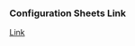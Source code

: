 <h3>Configuration Sheets Link</h3>
<a href="https://docs.google.com/spreadsheets/d/1joNM6qjArdowDQz2pU-OBVEHvEObl8UZ3Pzek1DqHUw/edit?usp=sharing">Link
